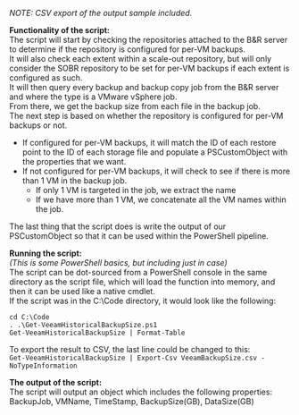 *NOTE: CSV export of the output sample included.*

**Functionality of the script:**  
The script will start by checking the repositories attached to the B&R server to determine if the repository is configured for per-VM backups.  
It will also check each extent within a scale-out repository, but will only consider the SOBR repository to be set for per-VM backups if each extent is configured as such.  
It will then query every backup and backup copy job from the B&R server and where the type is a VMware vSphere job.  
From there, we get the backup size from each file in the backup job.  
The next step is based on whether the repository is configured for per-VM backups or not.  
- If configured for per-VM backups, it will match the ID of each restore point to the ID of each storage file and populate a PSCustomObject with the properties that we want.  
- If not configured for per-VM backups, it will check to see if there is more than 1 VM in the backup job.  
    * If only 1 VM is targeted in the job, we extract the name  
    * If we have more than 1 VM, we concatenate all the VM names within the job.

The last thing that the script does is write the output of our PSCustomObject so that it can be used within the PowerShell pipeline.  

**Running the script:**  
*(This is some PowerShell basics, but including just in case)*  
The script can be dot-sourced from a PowerShell console in the same directory as the script file, which will load the function into memory, and then it can be used like a native cmdlet.  
If the script was in the C:\Code directory, it would look like the following:  

`cd C:\Code`  
`. .\Get-VeeamHistoricalBackupSize.ps1  `  
`Get-VeeamHistoricalBackupSize | Format-Table  `  

To export the result to CSV, the last line could be changed to this:  
`Get-VeeamHistoricalBackupSize | Export-Csv VeeamBackupSize.csv -NoTypeInformation`


**The output of the script:**  
The script will output an object which includes the following properties:  BackupJob, VMName, TimeStamp, BackupSize(GB), DataSize(GB)

